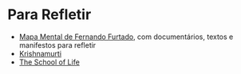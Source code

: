 # Para Refletir

- [Mapa Mental de Fernando
  Furtado](http://www.mindmeister.com/pt/280994646/videos-para-refletir-by-fernando-furtado),
  com documentários, textos e manifestos para refletir
- [Krishnamurti](https://en.wikipedia.org/wiki/Jiddu_Krishnamurti)
- [The School of Life](https://en.wikipedia.org/wiki/The_School_of_Life)
